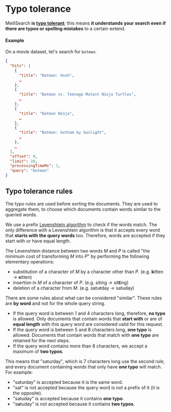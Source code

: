 # Typo tolerance

MeiliSearch **is [typo tolerant](/reference/under_the_hood/typotolerance.md#typo-tolerance-rules)**; this means **it understands your search even if there are typos or spelling mistakes** to a certain extend.

#### Example

On a movie dataset, let's search for `botman`.

```json
{
  "hits": [
    {
      "title": "Batman: Hush",
      …
    },
    {
      "title": "Batman vs. Teenage Mutant Ninja Turtles",
      …
    },
    {
      "title": "Batman Ninja",
      …
    },
    {
      "title": "Batman: Gotham by Gaslight",
      …
    },
    …
  ],
  "offset": 0,
  "limit": 20,
  "processingTimeMs": 1,
  "query": "botman"
}
```

## Typo tolerance rules

The typo rules are used before sorting the documents. They are used to aggregate them, to choose which documents contain words similar to the queried words.

We use a prefix [Levenshtein algorithm](https://en.wikipedia.org/wiki/Levenshtein_distance) to check if the words match. The only difference with a Levenshtein algorithm is that it accepts every word that **starts with the query words** too. Therefore, words are accepted if they start with or have equal length.

The Levenshtein distance between two words _M_ and _P_ is called "the minimum cost of transforming _M_ into _P_" by performing the following elementary operations:

- substitution of a character of _M_ by a character other than _P_. (e.g. **k**itten → **s**itten)
- insertion in _M_ of a character of _P_. (e.g. siting → sit**t**ing)
- deletion of a character from _M_. (e.g. satu**r**day → satuday)

There are some rules about what can be considered "similar". These rules are **by word** and not for the whole query string.

- If the query word is between 1 and 4 characters long, therefore, **no typo** is allowed. Only documents that contain words that **start with** or are of **equal length** with this query word are considered valid for this request.
- If the query word is between 5 and 8 characters long, **one typo** is allowed. Documents that contain words that match with **one typo** are retained for the next steps.
- If the query word contains more than 8 characters, we accept a maximum of **two typos**.

This means that "saturday", which is 7 characters long use the second rule, and every document containing words that only have **one typo** will match. For example:

- "saturday" is accepted because it is the same word.
- "sat" is not accepted because the query word is not a prefix of it (it is the opposite).
- "satuday" is accepted because it contains **one typo**.
- "s**u**tuday" is not accepted because it contains **two typos**.
